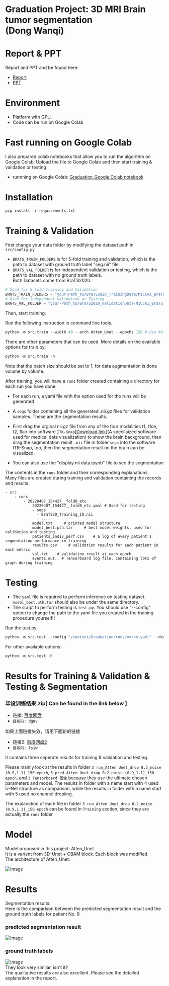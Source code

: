 # Graduation Project: 3D MRI Brain tumor segmentation <br>(Dong Wanqi)

# Report & PPT
Report and PPT and be found here:
* [Report](https://github.com/sea-comet/Graduation/blob/master/report%20and%20PPT/Dong%20Wanqi_2018213196_FinalReport.pdf)
* [PPT](https://github.com/sea-comet/Graduation/blob/master/report%20and%20PPT/Dong%20Wanqi_2018213196_FinalViva.pdf)

# Environment 
* Platform with GPU.
* Code can be run on Google Colab

# Fast running on Google Colab

I also prepared colab notebooks that allow you to run the algorithm on Google Colab. Upload the file to Google Colab and then start training & validation or testing

* runnning on Google Colab: [Graduation_Google Colab notebook](https://github.com/sea-comet/Graduation/blob/master/src/Graduation_Google%20Colab.ipynb) 
# Installation

```python
pip install -r requirements.txt
```

# Training & Validation

First change your data folder by modifying the dataset path in `src/config.py` 
* `BRATS_TRAIN_FOLDERS` is for 5-fold training and validation, which is the path to dataset with ground truth label "seg.nii" file. 
* `BRATS_VAL_FOLDER` is for independent validation or testing, which is the path to dataset with no ground truth labels. <br>Both Datasets come from BraTS2020.

```python
# Used for 5 fold-Training and Validation
BRATS_TRAIN_FOLDERS = "your-Path_to/BraTS2020_TrainingData/MICCAI_BraTS_2020_Data_Training"
# Used for independent validation or Testing
BRATS_VAL_FOLDER = "your-Path_to/BraTS2020_ValidationData/MICCAI_BraTS_2020_Data_Valdation"
```

Then, start training:

Run the following instruction in command line tools.

```python
python -m src.train --width 48 --arch Atten_Unet --epochs 150 # Use Atten_Unet
```

There are other parameters that can be used. More details on the available options for train.py:
```python
python -m src.train -h
```

Note that the batch size should be set to 1, for data augmentation is done volume by volume.

After training, you will have a `runs` folder created containing a directory for each run you have done.

* For each run, a yaml file with the option used for the runs will be generated

* A `segs` folder containing all the generated .nii.gz files for validation samples. These are the segmentation results.
* First drag the orginal nii.gz file from any of the four modalities t1, t1ce, t2, flair into software `ITK-Snap`[[Download link]](http://www.itksnap.org/pmwiki/pmwiki.php?n=Downloads.SNAP3)(A specilaized software used for medical data visualization) to show the brain background, then drag the segmentation result `.nii` file in folder `segs` into the software ITK-Snap, too, then the segmentation result on the brain can be visualized.
* You can also use the "display nii data.ipynb" file to see the segmentation


The contents in the `runs` folder and their corresponding explanations.<br> Many files are created during training and validation containing the records and results.

```
- src
    - runs
        - 20220407_154427__fold0_etc 
            20220407_154427__fold0_etc.ymal # Used for testing
            - segs
              - BraTS20_Training_ID.nii
              - ....
            model.txt     # printed model structure
            model_best.pth.tar     # best model weights, used for validation and testing
            patients_indiv_perf.csv    # a log of every patient's segmentation performance in training 
            results.csv     # validation results for each patient in each metric
            val.txt    # validation result at each epoch
            events.out.. # Tensorboard log file, containing lots of graph during training 
```

# Testing

* The `yaml` file is required to perform inference on testing dataset. `model_best.pth.tar` should also be under the same directory.
* The script to perform testing is `test.py`.  You should use "--config" option to change the path to the yaml file you created in the training procedure yourself!!

Run the test.py

```python
python -m src.test --config "/content/Graduation/runs/×××××.yaml" --devices 0 --mode val 

```
For other available options:
```python
python -m src.test -h 
```

# Results for Training & Validation & Testing & Segmentation 
### 毕设训练结果.zip[ Can be found in the link below ]


* 链接: [百度网盘](https://pan.baidu.com/s/1k_6mCowWd16sU8yR2jxQpw)
* `提取码: dg8v `

如果上面链接失效，请用下面新的链接

* 链接2: [百度网盘2](https://pan.baidu.com/s/1wyR8uKIQ4-0mD8sfMkpVOw)
* `提取码: ls1w`

It contains three seperate results for training & validation and testing. 

Please mainly look at the results in folder `3 run_Atten Unet_drop 0.2_noise (0.9,1.1)_150 epoch`, `3 pred_Atten Unet_drop 0.2_noise (0.9,1.1)_150 epoch`, and `3 Tensorboard 图像` because they use the ultimate chosen parameters and model. The results in folder with a name start with 4 used U-Net structure as comparison, while the results in folder with a name start with 5 used no channel dropiing.
 
The explanation of each file in folder `3 run_Atten Unet_drop 0.2_noise (0.9,1.1)_150 epoch` can be found in `Training` section, since they are actually the `runs` folder

# Model 
Model proposed in this project: Atten_Unet. <br>
It is a varient from 3D-Unet + CBAM block. Each block was modified. <br>
The architecture of Atten_Unet:

![image](https://github.com/sea-comet/Graduation/blob/master/images/model.png)

# Results
Segmentation results: <br>
Here is the comparison between the predicted segmentation result and the ground truth labels for patient No. 9

### predicted segmentation result
![image](https://github.com/sea-comet/Graduation/blob/master/images/patient%209_Pred%20seg.png)
### ground truth labels
![image](https://github.com/sea-comet/Graduation/blob/master/images/patient%209_Ground%20truth.png)
<br>
They look very similar, isn't it?<br>
The qualitative results are also excellent. Please see the detailed explanation in the report.

